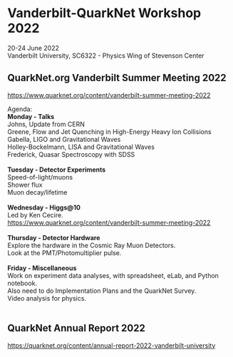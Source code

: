 # Vanderbilt-QuarkNet Workshop 2022
20-24 June 2022<br>
Vanderbilt University, SC6322 - Physics Wing of Stevenson Center<br>

## QuarkNet.org Vanderbilt Summer Meeting 2022
https://www.quarknet.org/content/vanderbilt-summer-meeting-2022 <br>

Agenda:<br>
**Monday - Talks**<br>
Johns, Update from CERN<br>
Greene, Flow and Jet Quenching in High-Energy Heavy Ion Collisions<br>
Gabella, LIGO and Gravitational Waves<br>
Holley-Bockelmann, LISA and Gravitational Waves<br>
Frederick, Quasar Spectroscopy with SDSS<br>
<br>
**Tuesday - Detector Experiments**<br>
Speed-of-light/muons<br>
Shower flux<br>
Muon decay/lifetime<br>
<br>
**Wednesday - Higgs@10**<br>
Led by Ken Cecire.<br>
https://www.quarknet.org/content/vanderbilt-summer-meeting-2022 <br>
<br>
**Thursday - Detector Hardware**<br>
Explore the hardware in the Cosmic Ray Muon Detectors.<br>
Look at the PMT/Photomultiplier pulse.<br>
<br>
**Friday - Miscellaneous**<br>
Work on experiment data analyses, with spreadsheet, eLab, and Python notebook.<br>
Also need to do Implementation Plans and the QuarkNet Survey.<br>
Video analysis for physics.<br>
<br>

## QuarkNet Annual Report 2022
https://quarknet.org/content/annual-report-2022-vanderbilt-university

